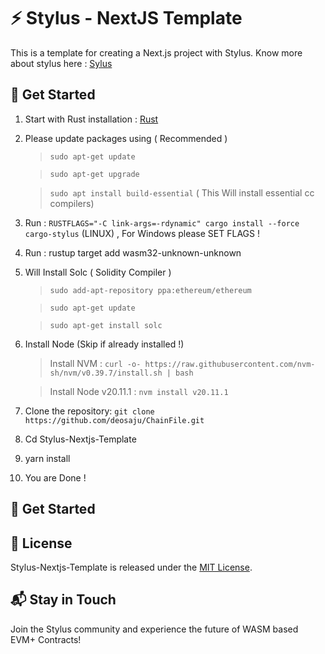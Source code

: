 # ⚡ Stylus - NextJS Template
This is a template for creating a Next.js project with Stylus.
Know more about stylus here : [Sylus](https://docs.arbitrum.io/stylus/stylus-gentle-introduction)

## 🚀 Get Started

1. Start with Rust installation : [Rust](https://www.rust-lang.org/tools/install)
2. Please update packages using ( Recommended )
    > `sudo apt-get update`

    > `sudo apt-get upgrade`

    > `sudo apt install build-essential`  ( This Will install essential cc compilers)
3. Run : `RUSTFLAGS="-C link-args=-rdynamic" cargo install --force cargo-stylus` (LINUX) , For Windows please SET FLAGS !
4. Run : rustup target add wasm32-unknown-unknown
5. Will Install Solc ( Solidity Compiler )
    > `sudo add-apt-repository ppa:ethereum/ethereum`

    > `sudo apt-get update`

    > `sudo apt-get install solc`
6. Install Node (Skip if already installed !)
    > Install NVM : `curl -o- https://raw.githubusercontent.com/nvm-sh/nvm/v0.39.7/install.sh | bash`

    > Install Node v20.11.1 : `nvm install v20.11.1`
7. Clone the repository: `git clone https://github.com/deosaju/ChainFile.git`
8. Cd Stylus-Nextjs-Template
9. yarn install
10. You are Done !

## 🚀 Get Started

## 📄 License

Stylus-Nextjs-Template is released under the [MIT License](LICENSE).

## 📬 Stay in Touch

Join the Stylus community and experience the future of WASM based EVM+ Contracts!